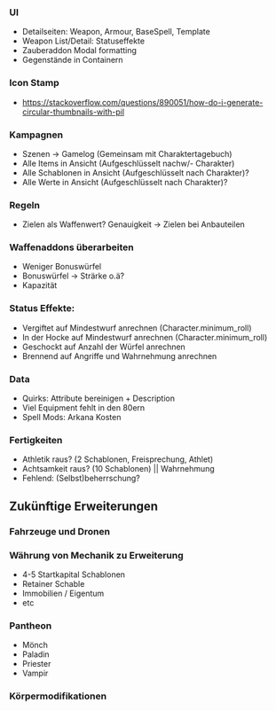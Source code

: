 ### UI

- Detailseiten: Weapon, Armour, BaseSpell, Template
- Weapon List/Detail: Statuseffekte
- Zauberaddon Modal formatting
- Gegenstände in Containern

### Icon Stamp

- https://stackoverflow.com/questions/890051/how-do-i-generate-circular-thumbnails-with-pil

### Kampagnen

- Szenen -> Gamelog (Gemeinsam mit Charaktertagebuch)
- Alle Items in Ansicht (Aufgeschlüsselt nachw/- Charakter)
- Alle Schablonen in Ansicht (Aufgeschlüsselt nach Charakter)?
- Alle Werte in Ansicht (Aufgeschlüsselt nach Charakter)?

### Regeln

- Zielen als Waffenwert? Genauigkeit -> Zielen bei Anbauteilen

### Waffenaddons überarbeiten

- Weniger Bonuswürfel
- Bonuswürfel -> Strärke o.ä?
- Kapazität

### Status Effekte:

- Vergiftet auf Mindestwurf anrechnen (Character.minimum_roll)
- In der Hocke auf Mindestwurf anrechnen (Character.minimum_roll)
- Geschockt auf Anzahl der Würfel anrechnen
- Brennend auf Angriffe und Wahrnehmung anrechnen

### Data

- Quirks: Attribute bereinigen + Description
- Viel Equipment fehlt in den 80ern
- Spell Mods: Arkana Kosten

### Fertigkeiten

- Athletik raus? (2 Schablonen, Freisprechung, Athlet)
- Achtsamkeit raus? (10 Schablonen) || Wahrnehmung
- Fehlend: (Selbst)beherrschung?

## Zukünftige Erweiterungen

### Fahrzeuge und Dronen

### Währung von Mechanik zu Erweiterung

- 4-5 Startkapital Schablonen
- Retainer Schable
- Immobilien / Eigentum
- etc

### Pantheon

- Mönch
- Paladin
- Priester
- Vampir

### Körpermodifikationen
